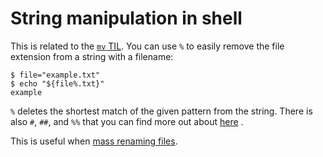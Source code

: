 # String manipulation in shell

This is related to the [`mv` TIL](mv-tips-and-tricks.md). You can use `%` to
easily remove the file extension from a string with a filename:

```shell
$ file="example.txt"
$ echo "${file%.txt}"
example
```

`%` deletes the shortest match of the given pattern from the string. There is
also `#`, `##`, and `%%` that you can find more out about
[here](https://stackoverflow.com/questions/34951901/percent-symbol-in-bash-whats-it-used-for)
.

This is useful when [mass renaming files](mv-tips-and-tricks.md).
